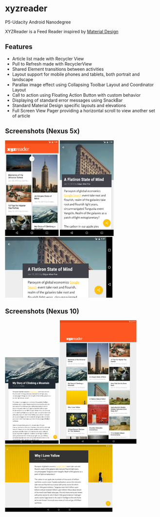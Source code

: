 # xyzreader
P5-Udacity Android Nanodegree

XYZReader is a Feed Reader inspired by [Material Design](https://material.google.com/)

Features
--------
- Article list made with Recycler View
- Pull to Refresh made with RecyclerView
- Shared Element transitions between activities
- Layout support for mobile phones and tablets, both portrait and landscape
- Parallax image effect using Collapsing Toolbar Layout and Coordinator Layout
- Call to action using Floating Action Button with custom behavior
- Displaying of standard error messages using SnackBar
- Standard Material Design specific layouts and elevations
- Full Screen View Pager providing a horizontal scroll to view another set of article


Screenshots (Nexus 5x)
-------------------

<img src="Screenshots/nexus_5x_main_port.png" width="35%" />
<img src="Screenshots/nexus_5x_detail_port.png" width="35%" />
<img src="Screenshots/nexus_5x_detail_land.png" width="70%" />

Screenshots (Nexus 10)
-------------------
<img src="Screenshots/nexus_10_port.png" width="35%" />
<img src="Screenshots/nexus_10_land_a.png" width="50%" />
<img src="Screenshots/nexus_10_land_b.png" width="70%" />


